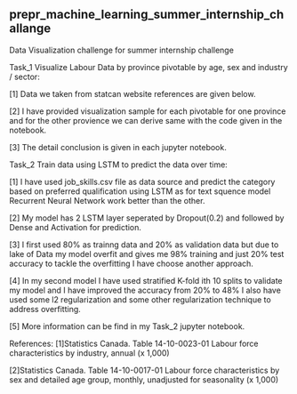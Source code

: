 ## prepr_machine_learning_summer_internship_challange
Data Visualization challenge for summer internship challenge

Task_1 Visualize Labour Data by province pivotable by age, sex and industry / sector:

[1] Data we taken from statcan website references are given below.

[2] I have provided visualization sample for each pivotable for one province and for the other provience we can derive same with the         code given in the notebook. 

[3] The detail conclusion is given in each jupyter notebook.



Task_2 Train data using LSTM to predict the data over time:

[1] I have used job_skills.csv file as data source and predict the category based on preferred qualification using LSTM as for text         squence model Recurrent Neural Network work better than the other.

[2] My model has 2 LSTM layer seperated by Dropout(0.2) and followed by Dense and Activation for prediction.

[3] I first used 80% as trainng data and 20% as validation data but due to lake of Data my model overfit and gives me 98% training and       just 20% test accuracy to tackle the overfitting I have choose another approach.

[4] In my second model I have used stratified K-fold ith 10 splits to validate my model and I have improved the accuracy from 20% to 48% 
    I also have used some l2 regularization and some other regularization technique to address overfitting.
    
[5] More information can be find in my Task_2 jupyter notebook.    


References:
[1]Statistics Canada.  Table  14-10-0023-01   Labour force characteristics by industry, annual (x 1,000)

[2]Statistics Canada.  Table  14-10-0017-01   Labour force characteristics by sex and detailed age group, monthly, unadjusted for seasonality (x 1,000)
